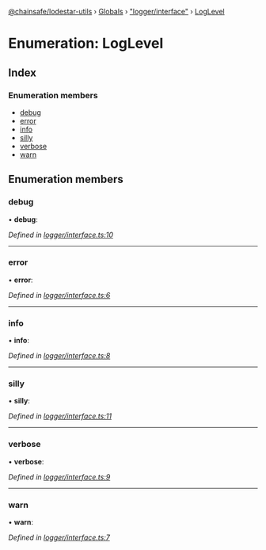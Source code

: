 [@chainsafe/lodestar-utils](../README.md) › [Globals](../globals.md) › ["logger/interface"](../modules/_logger_interface_.md) › [LogLevel](_logger_interface_.loglevel.md)

# Enumeration: LogLevel

## Index

### Enumeration members

* [debug](_logger_interface_.loglevel.md#debug)
* [error](_logger_interface_.loglevel.md#error)
* [info](_logger_interface_.loglevel.md#info)
* [silly](_logger_interface_.loglevel.md#silly)
* [verbose](_logger_interface_.loglevel.md#verbose)
* [warn](_logger_interface_.loglevel.md#warn)

## Enumeration members

###  debug

• **debug**:

*Defined in [logger/interface.ts:10](https://github.com/ChainSafe/lodestar/blob/40c050469/packages/lodestar-utils/src/logger/interface.ts#L10)*

___

###  error

• **error**:

*Defined in [logger/interface.ts:6](https://github.com/ChainSafe/lodestar/blob/40c050469/packages/lodestar-utils/src/logger/interface.ts#L6)*

___

###  info

• **info**:

*Defined in [logger/interface.ts:8](https://github.com/ChainSafe/lodestar/blob/40c050469/packages/lodestar-utils/src/logger/interface.ts#L8)*

___

###  silly

• **silly**:

*Defined in [logger/interface.ts:11](https://github.com/ChainSafe/lodestar/blob/40c050469/packages/lodestar-utils/src/logger/interface.ts#L11)*

___

###  verbose

• **verbose**:

*Defined in [logger/interface.ts:9](https://github.com/ChainSafe/lodestar/blob/40c050469/packages/lodestar-utils/src/logger/interface.ts#L9)*

___

###  warn

• **warn**:

*Defined in [logger/interface.ts:7](https://github.com/ChainSafe/lodestar/blob/40c050469/packages/lodestar-utils/src/logger/interface.ts#L7)*
